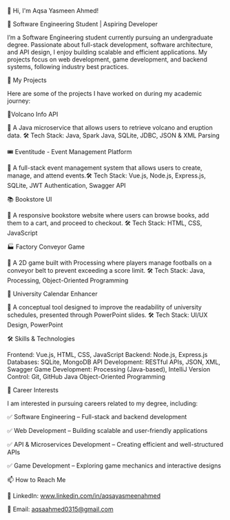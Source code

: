 👋 Hi, I'm Aqsa Yasmeen Ahmed!

🚀 Software Engineering Student | Aspiring Developer

I’m a Software Engineering student currently pursuing an undergraduate degree. Passionate about full-stack development, software architecture, and API design, I enjoy building scalable and efficient applications. My projects focus on web development, game development, and backend systems, following industry best practices.


📌 My Projects

Here are some of the projects I have worked on during my academic journey:

🌋Volcano Info API

🔹 A Java microservice that allows users to retrieve volcano and eruption data.
🛠️ Tech Stack: Java, Spark Java, SQLite, JDBC, JSON & XML Parsing

🎟️ Eventitude - Event Management Platform

🔹 A full-stack event management system that allows users to create, manage, and attend events.🛠️ Tech Stack: Vue.js, Node.js, Express.js, SQLite, JWT Authentication, Swagger API

📚 Bookstore UI

🔹 A responsive bookstore website where users can browse books, add them to a cart, and proceed to checkout.
🛠️ Tech Stack: HTML, CSS, JavaScript

🏭 Factory Conveyor Game

🔹 A 2D game built with Processing where players manage footballs on a conveyor belt to prevent exceeding a score limit.
🛠️ Tech Stack: Java, Processing, Object-Oriented Programming

📅 University Calendar Enhancer

🔹 A conceptual tool designed to improve the readability of university schedules, presented through PowerPoint slides.
🛠️ Tech Stack: UI/UX Design, PowerPoint


🛠️ Skills & Technologies

Frontend: Vue.js, HTML, CSS, JavaScript
Backend: Node.js, Express.js
Databases: SQLite, MongoDB
API Development: RESTful APIs, JSON, XML, Swagger
Game Development: Processing (Java-based), IntelliJ
Version Control: Git, GitHub
Java Object-Oriented Programming


🎯 Career Interests

I am interested in pursuing careers related to my degree, including:

✅ Software Engineering – Full-stack and backend development

✅ Web Development – Building scalable and user-friendly applications

✅ API & Microservices Development – Creating efficient and well-structured APIs

✅ Game Development – Exploring game mechanics and interactive designs




📫 How to Reach Me

💼 LinkedIn: www.linkedin.com/in/aqsayasmeenahmed

📧 Email: aqsaahmed0315@gmail.com
